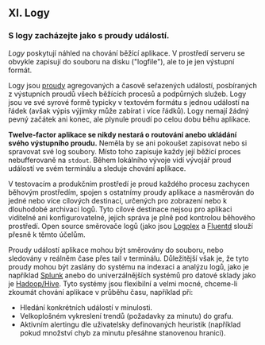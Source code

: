 ## XI. Logy
### S logy zacházejte jako s proudy událostí.

*Logy* poskytují náhled na chování běžící aplikace. V prostředí serveru se obvykle zapisují do souboru na disku ("logfile"), ale to je jen výstupní formát.

Logy jsou [proudy](https://adam.herokuapp.com/past/2011/4/1/logs_are_streams_not_files/) agregovaných a časově seřazených událostí, posbíraných z výstupních proudů všech běžících procesů a podpůrných služeb. Logy jsou ve své syrové formě typicky v textovém formátu s jednou událostí na řádek (avšak výpis výjimky může zabírat i více řádků). Logy nemají žádný pevný začátek ani konec, ale plynule proudí po celou dobu běhu aplikace.

**Twelve-factor aplikace se nikdy nestará o routování anebo ukládání svého výstupního proudu.** Neměla by se ani pokoušet zapisovat nebo si spravovat své log soubory. Místo toho zapisuje každy její běžící proces nebufferovaně na `stdout`. Během lokálního vývoje vidí vývojář proud událostí ve svém terminálu a sleduje chování aplikace.

V testovacím a produkčním prostředí je proud každého procesu zachycen běhovým prostředím, spojen s ostatnímy proudy aplikace a nasměrován do jedné nebo více cílových destinací, určených pro zobrazení nebo k dlouhodobé archivaci logů. Tyto cílové destinace nejsou pro aplikaci viditelné ani konfigurovatelné, jejich správa je plně pod kontrolou běhového prostředí. Open source směrovače logů (jako jsou [Logplex](https://github.com/heroku/logplex) a [Fluentd](https://github.com/fluent/fluentd) slouží přesně k těmto účelům.

Proudy událostí aplikace mohou být směrovány do souboru, nebo sledovány v reálněm čase přes tail v terminálu. Důležitější však je, že tyto proudy mohou být zaslány do systému na indexaci a analýzu logů, jako je například [Splunk](http://www.splunk.com/) anebo do univerzálnějších systémů pro datové sklady jako je [Hadoop/Hive](http://hive.apache.org/). Tyto systémy jsou flexibilní a velmi mocné, chceme-li zkoumát chování aplikace v průběhu času, například při:

* Hledání konkrétních událostí v minulosti.
* Velkoplošném vykreslení trendů (požadavky za minutu) do grafu.
* Aktivním alertingu dle uživatelsky definovaných heuristik (například pokud množství chyb za minutu přesáhne stanovenou hranici).
